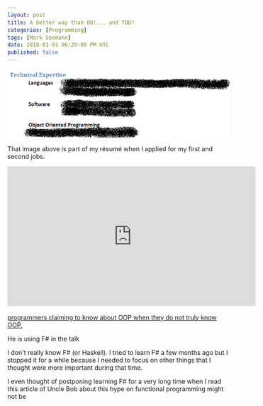 ```yaml
---
layout: post
title: A better way than OO!... and TDD?
categories: [Programming]
tags: [Mark Seemann]
date: 2018-01-01 06:20:00 PM UTC
published: false
---
```


<!-- January 1, 2018 2:20:00 AM Philippine Time -->


![old-resume-technical-expertise-oo.png](/images/2018/old-resume-technical-expertise-oo.png)

That image above is part of my r&eacute;sum&eacute; when I applied for my first and second jobs.



<iframe width="560" height="315" src="https://www.youtube.com/embed/Nsjsiz2A9mg?start=2040" frameborder="0" gesture="media" allow="encrypted-media" allowfullscreen></iframe>

[programmers claiming to know about OOP when they do not truly know OOP.](https://youtu.be/Nsjsiz2A9mg?t=34m5s)


<!--more-->



He is using F# in the talk

I don't really know F# (or Haskell). I tried to learn F# a few months ago but I stopped it for a while because I needed to focus on other things that I thought were more important during that time.

I even thought of postponing learning F# for a very long time when I read this article of Uncle Bob about this hype on functional programming might not be  
